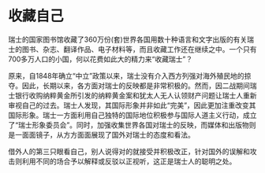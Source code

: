 # 收藏自己

瑞士的国家图书馆收藏了360万份(套)世界各国用数十种语言和文字出版的有关瑞士的图书、杂志、翻译作品、电子材料等，而且收藏工作还在继续之中。一个只有700多万人口的小国，何以花费如此大的精力来“收藏瑞士”？ 

原来，自1848年确立“中立”政策以来，瑞士没有介入西方列强对海外殖民地的掠夺。因此，长期以来，各方面对瑞士的反映都是非常积极的。然而，因二战期间瑞士银行收购纳粹黄金所引发的纳粹黄金案和犹太人无人认领财产问题让瑞士人重新审视自己的过去。瑞士人发现，其国际形象并非如此“完美”，因此更加注重改变其国际形象。瑞士一方面利用自己独特的国际地位积极参与国际人道主义行动，成立了“瑞士形象委员会”。同时，加强收集世界各国对瑞士的反映，而媒体和出版物则是一面面镜子，从方方面面展现了国外对瑞士的态度和看法。 

借外人的第三只眼看自己，别人说得对的就接受并积极改正，针对国外的误解和攻击则利用不同的场合予以解释或反驳以正视听，这正是瑞士人的聪明之处。
 